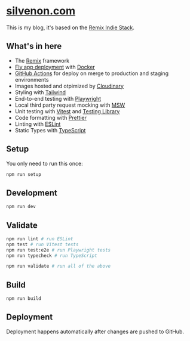 # [silvenon.com](https://silvenon.com/)

This is my blog, it's based on the [Remix Indie Stack](https://github.com/remix-run/indie-stack).

## What's in here

- The [Remix](https://remix.run) framework
- [Fly app deployment](https://fly.io) with [Docker](https://www.docker.com/)
- [GitHub Actions](https://github.com/features/actions) for deploy on merge to production and staging environments
- Images hosted and otpimized by [Cloudinary](https://cloudinary.com)
- Styling with [Tailwind](https://tailwindcss.com/)
- End-to-end testing with [Playwright](https://playwright.dev)
- Local third party request mocking with [MSW](https://mswjs.io)
- Unit testing with [Vitest](https://vitest.dev) and [Testing Library](https://testing-library.com)
- Code formatting with [Prettier](https://prettier.io)
- Linting with [ESLint](https://eslint.org)
- Static Types with [TypeScript](https://typescriptlang.org)

## Setup

You only need to run this once:

  ```sh
  npm run setup
  ```

## Development

  ```sh
  npm run dev
  ```

## Validate

  ```sh
  npm run lint # run ESLint
  npm test # run Vitest tests
  npm run test:e2e # run Playwright tests
  npm run typecheck # run TypeScript

  npm run validate # run all of the above
  ```

## Build

  ```sh
  npm run build
  ```

## Deployment

Deployment happens automatically after changes are pushed to GitHub.
